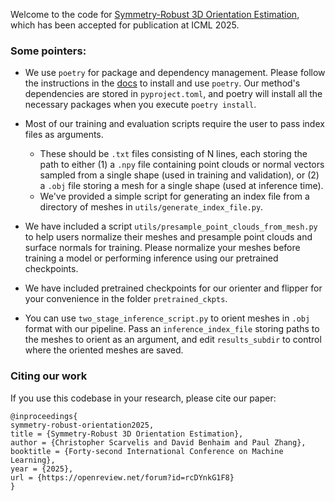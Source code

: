 Welcome to the code for [Symmetry-Robust 3D Orientation Estimation](https://arxiv.org/abs/2410.02101), which has been accepted for publication at ICML 2025.

### Some pointers:

- We use `poetry` for package and dependency management. Please follow the instructions in the [docs](https://python-poetry.org/docs/) to install and use `poetry`. Our method's dependencies are stored in `pyproject.toml`, and poetry will install all the necessary packages when you execute `poetry install`.

- Most of our training and evaluation scripts require the user to pass index files as arguments. 
    - These should be `.txt` files consisting of N lines, each storing the path to either (1) a `.npy` file containing point clouds or normal vectors sampled from a single shape (used in training and validation), or (2) a `.obj` file storing a mesh for a single shape (used at inference time). 
    - We've provided a simple script for generating an index file from a directory of meshes in `utils/generate_index_file.py`. 

- We have included a script `utils/presample_point_clouds_from_mesh.py` to help users normalize their meshes and presample point clouds and surface normals for training. Please normalize your meshes before training a model or performing inference using our pretrained checkpoints.

- We have included pretrained checkpoints for our orienter and flipper for your convenience in the folder `pretrained_ckpts`.

- You can use `two_stage_inference_script.py` to orient meshes in `.obj` format with our pipeline. Pass an `inference_index_file` storing paths to the meshes to orient as an argument, and edit `results_subdir` to control where the oriented meshes are saved.

### Citing our work

If you use this codebase in your research, please cite our paper: 

```
@inproceedings{
symmetry-robust-orientation2025, 
title = {Symmetry-Robust 3D Orientation Estimation}, 
author = {Christopher Scarvelis and David Benhaim and Paul Zhang}, 
booktitle = {Forty-second International Conference on Machine Learning}, 
year = {2025}, 
url = {https://openreview.net/forum?id=rcDYnkG1F8} 
}